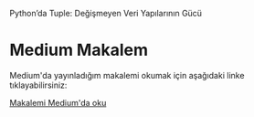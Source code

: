 
Python’da Tuple: Değişmeyen Veri Yapılarının Gücü

# Medium Makalem

Medium'da yayınladığım makalemi okumak için aşağıdaki linke tıklayabilirsiniz:

[Makalemi Medium'da oku](https://medium.com/academy-team/pythonda-tuple-de%C4%9Fi%C5%9Fmeyen-veri-yap%C4%B1lar%C4%B1n%C4%B1n-g%C3%BCc%C3%BC-3d20573800dc)
